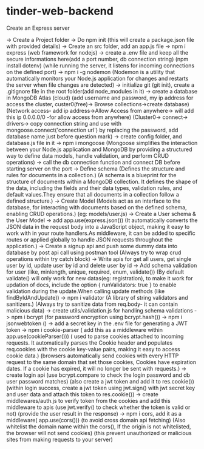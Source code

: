 # tinder-web-backend

Create an Express server

-> Create a Project folder
-> Do npm init (this will create a package.json file with provided details)
-> Create an src folder, add an app.js file
-> npm i express (web framework for nodejs)
-> create a .env file and keep all the secure informations here(add a port number, db connection string)
    (npm install dotenv)
    (while running the server, it listens for incoming connections on the defined port)
-> npm i -g nodemon
  (Nodemon is a utility that automatically monitors your Node.js application for changes and restarts the server when file changes are detected)
-> initialize git (git init), create a .gitignore file in the root folder(add node_modules in it)
-> create a database in MongoDB Atlas (cloud)
    (add username and password, my ip address for access the cluster, custer0(free)-> Browse collections->create database)
    (Network access- add ip address->Allow Access from anywhere-> will add this ip 0.0.0.0/0 -for allow access from anywhere)
    (Cluster0-> connect-> drivers-> copy connection string and use with mongoose.connect('connection url') by replacing the password, add database name just before question mark)
-> create config folder, and database.js file in it
-> npm i mongoose
    (Mongoose simplifies the interaction between your Node.js application and MongoDB by providing a structured way to define data models, handle validation, and perform CRUD operations)
-> call the db connection function and connect DB before starting server on the port
-> Define schema 
    (Defines the structure and rules for documents in a collection.)
    (A schema is a blueprint for the structure of documents within a MongoDB collection. It defines the shape of the data, including the fields and their data types, validation rules, and default values.They ensure that all documents in a collection follow a defined structure.)
-> Create Model 
    (Models act as an interface to the database, for interacting with documents based on the defined schema, enabling CRUD operations.)
    (eg: models/user.js)
-> Create a User schema & the User Model
-> add app.use(express.json())
    (It automatically converts the JSON data in the request body into a JavaScript object, making it easy to work with in your route handlers.As middleware, it can be added to specific routes or applied globally to handle JSON requests throughout the application.)
-> Create a signup api and push some dummy data into database by post api call using postman tool
(Always try to wrap crud operations within try catch block)
-> Write apis for get all users, get single user by id, update user by id and delete user by id
-> Add schema validation for user (like, minlength, unique, required, enum, validate())
    (By default validate() will only work for new datas(eg: registration), to make it work for updation of docs,
    include the option { runValidators: true } to enable validation during the update.When calling update methods (like findByIdAndUpdate))
-> npm i validator (A library of string validators and sanitizers.)
    (Always try to sanitize data from req.body- it can contain malicious data)
-> create utils/validation.js for handling schema validations 
-> npm i bcrypt (for password encryption using bcrypt.hash())
-> npm i jsonwebtoken ()
-> add a secret key in the .env file for generating a JWT token
-> npm i cookie-parser ( add this as a middleware within app.use(cookieParser()))
    ( used to parse cookies attached to incoming requests.  It automatically parses the Cookie header and populates req.cookies with the cookie key-value pairs, making it easy to access cookie data.)
    (browsers automatically send cookies with every HTTP request to the same domain that set those cookies, Cookies have expiration dates. If a cookie has expired, it will no longer be sent with requests.)
-> create login api 
    (use bcrypt.compare to check the login password and db user password matches) (also create a jwt token and add it to res.cookie())
    (within login success, create a jwt token using jwt.sign() with jwt secret key and user data and attach this token to res.cookie())
-> create middlewares/auth.js to verify token from the cookies and add this middleware to apis
    (use jwt.verify() to check whether the token is valid or not)
    (provide the user result in the response)
-> npm i cors, add it as a middleware( app.use(cors())) (to avoid cross domain api fetching)
    (Also whitelist the domain name within the cors(), If the origin is not whitelisted, the browser will not send cookies)
    (this prevent unauthorized or malicious sites from making requests to your server)
